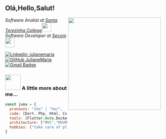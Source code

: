 #  <h2> Olá,Hello,Salut! </h2> 
<img align='right' src="https://s4.aconvert.com/convert/p3r68-cdx67/az8vv-e808k.jpg" width="300">


<p><em>Software Analist at <a href="https://www.cest.edu.br/">Santa Terezinha College</a><img src="https://media.giphy.com/media/fYSnHlufseco8Fh93Z/giphy.gif" width="30"></br>Software Developer at <a href="https://secom.ma.gov.br/">Secom</a><img src="https://media.giphy.com/media/WUlplcMpOCEmTGBtBW/giphy.gif" width="30">
 
 
</em></p>

[![Linkedin: julianemaria](https://img.shields.io/badge/-julianemaria-blue?style=flat-square&logo=Linkedin&logoColor=white&link=https://www.linkedin.com/in/juliane-maria/)](https://www.linkedin.com/in/juliane-maria/)
[![GitHub JulianeMaria](https://img.shields.io/github/followers/juliane-maria?label=follow&style=social)](https://github.com/juliane-maria)
[![Gmail Badge](https://img.shields.io/badge/-julianemaria-c14438?style=flat-square&logo=Gmail&logoColor=white&link=mailto:julianesusa758@gmail.com)](mailto:julianesousa758@gmail.com)




 
 
 ### <img src="https://media.giphy.com/media/VgCDAzcKvsR6OM0uWg/giphy.gif" width="50"> A little more about me...  
```javascript
const juma = {
  pronouns: "she" | "her",
  code: [Dart, Php, Html, Css, Javascript,Kotlin],
  tools: [Flutter,Node,Docker,Angular,CodeIgniter],
  architecture: ["MVC","MVVM" "Clean Arch", "Clean Dart"],
  hobbies: ["take care of plants", "sing","cook",],
}
```



  


 

